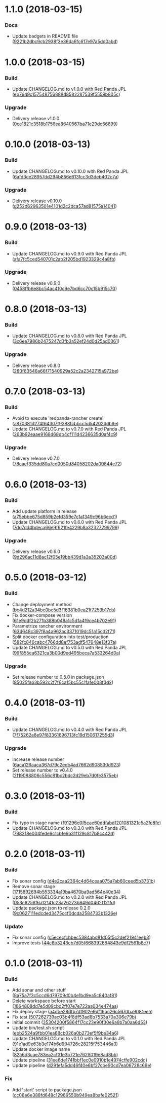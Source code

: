 <a name="1.1.0"></a>
# 1.1.0 (2018-03-15)


### Docs

* Update badgets in README file ([9221b2dbc9cb2938f3e36da6fc617e97a5dd0abd](https://github.com/jenkins-workshop-kairosds/api-status/commit/9221b2dbc9cb2938f3e36da6fc617e97a5dd0abd))



<a name="1.0.0"></a>
# 1.0.0 (2018-03-15)


### Build

* Update CHANGELOG.md to v1.0.0 with Red Panda JPL ([eb76d9c157548756888d8582287539f5559b805c](https://github.com/jenkins-workshop-kairosds/api-status/commit/eb76d9c157548756888d8582287539f5559b805c))

### Upgrade

* Delivery release v1.0.0 ([0ce1821c3518b1756ea8640567ba71e29dc66899](https://github.com/jenkins-workshop-kairosds/api-status/commit/0ce1821c3518b1756ea8640567ba71e29dc66899))



<a name="0.10.0"></a>
# 0.10.0 (2018-03-13)


### Build

* Update CHANGELOG.md to v0.10.0 with Red Panda JPL ([6afd3ce28957dd294b856e613fcc3d3deb402c7a](https://github.com/jenkins-workshop-kairosds/api-status/commit/6afd3ce28957dd294b856e613fcc3d3deb402c7a))

### Upgrade

* Delivery release v0.10.0 ([d252d62963501e4101d2c2dca57ad81575a14041](https://github.com/jenkins-workshop-kairosds/api-status/commit/d252d62963501e4101d2c2dca57ad81575a14041))



<a name="0.9.0"></a>
# 0.9.0 (2018-03-13)


### Build

* Update CHANGELOG.md to v0.9.0 with Red Panda JPL ([afa7fc5ced540701c2ab2f205bd1923329c4a8fb](https://github.com/jenkins-workshop-kairosds/api-status/commit/afa7fc5ced540701c2ab2f205bd1923329c4a8fb))

### Upgrade

* Delivery release v0.9.0 ([0458ffb6e8bc54ac410c9e7bd6cc70c15b915c70](https://github.com/jenkins-workshop-kairosds/api-status/commit/0458ffb6e8bc54ac410c9e7bd6cc70c15b915c70))



<a name="0.8.0"></a>
# 0.8.0 (2018-03-13)


### Build

* Update CHANGELOG.md to v0.8.0 with Red Panda JPL ([3c6ee7986b2475247d3fb3a52ef24d0d25ad0361](https://github.com/jenkins-workshop-kairosds/api-status/commit/3c6ee7986b2475247d3fb3a52ef24d0d25ad0361))

### Upgrade

* Delivery release v0.8.0 ([280f63546a66f71540929a52c2a2342715a972be](https://github.com/jenkins-workshop-kairosds/api-status/commit/280f63546a66f71540929a52c2a2342715a972be))



<a name="0.7.0"></a>
# 0.7.0 (2018-03-13)


### Build

* Avoid to execute 'redpanda-rancher create' ([a870381d274f64307f9388fcbbcc5d54202ddb9e](https://github.com/jenkins-workshop-kairosds/api-status/commit/a870381d274f64307f9388fcbbcc5d54202ddb9e))
* Update CHANGELOG.md to v0.7.0 with Red Panda JPL ([263b92eaae9168d68db4cf111d4236635d0af4c9](https://github.com/jenkins-workshop-kairosds/api-status/commit/263b92eaae9168d68db4cf111d4236635d0af4c9))

### Upgrade

* Delivery release v0.7.0 ([78caef335dd80a7cd0050d84058202da09844e72](https://github.com/jenkins-workshop-kairosds/api-status/commit/78caef335dd80a7cd0050d84058202da09844e72))



<a name="0.6.0"></a>
# 0.6.0 (2018-03-13)


### Build

* Add update platform in release ([a75ebbe675d859b2efd359e7c1a1349c96b6ecd1](https://github.com/jenkins-workshop-kairosds/api-status/commit/a75ebbe675d859b2efd359e7c1a1349c96b6ecd1))
* Update CHANGELOG.md to v0.6.0 with Red Panda JPL ([7dd7dd4bdeca66e9f621fe4229b8a32327299799](https://github.com/jenkins-workshop-kairosds/api-status/commit/7dd7dd4bdeca66e9f621fe4229b8a32327299799))

### Upgrade

* Delivery release v0.6.0 ([9d296ac11d8ac12f05e19bb439d1a3a35203a00d](https://github.com/jenkins-workshop-kairosds/api-status/commit/9d296ac11d8ac12f05e19bb439d1a3a35203a00d))



<a name="0.5.0"></a>
# 0.5.0 (2018-03-12)


### Build

* Change deployment method ([bc4d212a34bc0bc5d3f16381b0ea21f7253b17cb](https://github.com/jenkins-workshop-kairosds/api-status/commit/bc4d212a34bc0bc5d3f16381b0ea21f7253b17cb))
* Fix docker-compose version ([61e9ddf2b271b388b048a1c5d1a4f9ce4b702e91](https://github.com/jenkins-workshop-kairosds/api-status/commit/61e9ddf2b271b388b048a1c5d1a4f9ce4b702e91))
* Parametrize rancher environment ([634648c397f8a4a962ac3371019dc51a15cd2f71](https://github.com/jenkins-workshop-kairosds/api-status/commit/634648c397f8a4a962ac3371019dc51a15cd2f71))
* Split docker configuration into test/production ([582fc840cabc4766dd8ef753adf547648e13f37a](https://github.com/jenkins-workshop-kairosds/api-status/commit/582fc840cabc4766dd8ef753adf547648e13f37a))
* Update CHANGELOG.md to v0.5.0 with Red Panda JPL ([99f855ea6321ca3b00d9ed495beca7a533264d0a](https://github.com/jenkins-workshop-kairosds/api-status/commit/99f855ea6321ca3b00d9ed495beca7a533264d0a))

### Upgrade

* Set release number to 0.5.0 in package.json ([85025fab3b592c2f7f6ca15bc55c1fafe008f3d2](https://github.com/jenkins-workshop-kairosds/api-status/commit/85025fab3b592c2f7f6ca15bc55c1fafe008f3d2))



<a name="0.4.0"></a>
# 0.4.0 (2018-03-11)


### Build

* Update CHANGELOG.md to v0.4.0 with Red Panda JPL ([7f75262a8e97f83361696713fc19d150617255d3](https://github.com/jenkins-workshop-kairosds/api-status/commit/7f75262a8e97f83361696713fc19d150617255d3))

### Upgrade

* Increase release number ([6aca126aaca367d79c2edb4ad7662d908530d923](https://github.com/jenkins-workshop-kairosds/api-status/commit/6aca126aaca367d79c2edb4ad7662d908530d923))
* Set release number to v0.4.0 ([2f19088806c556c81bc2bdc2d29eb7d0fe3575eb](https://github.com/jenkins-workshop-kairosds/api-status/commit/2f19088806c556c81bc2bdc2d29eb7d0fe3575eb))



<a name="0.3.0"></a>
# 0.3.0 (2018-03-11)


### Build

* Fix typo in stage name ([f91296e0f5cae60ddfabdf201081321c5a2fc8fe](https://github.com/jenkins-workshop-kairosds/api-status/commit/f91296e0f5cae60ddfabdf201081321c5a2fc8fe))
* Update CHANGELOG.md to v0.3.0 with Red Panda JPL ([798218e004fede9c1cbfe9a31f129c817b8c442d](https://github.com/jenkins-workshop-kairosds/api-status/commit/798218e004fede9c1cbfe9a31f129c817b8c442d))



<a name="0.2.0"></a>
# 0.2.0 (2018-03-11)


### Build

* Fix sonar config ([d4e2caa2364c4d64ceaa075a7ab60ceed5b3731b](https://github.com/jenkins-workshop-kairosds/api-status/commit/d4e2caa2364c4d64ceaa075a7ab60ceed5b3731b))
* Remove sonar stage ([1715892694b553334a19ba4670ba9ad564e40e34](https://github.com/jenkins-workshop-kairosds/api-status/commit/1715892694b553334a19ba4670ba9ad564e40e34))
* Update CHANGELOG.md to v0.2.0 with Red Panda JPL ([053c6258f6a12141c23a26273b849d0462f121fd](https://github.com/jenkins-workshop-kairosds/api-status/commit/053c6258f6a12141c23a26273b849d0462f121fd))
* Update package.json to release 0.2.0 ([9c0627111edcded3475ccf0dcda2584733b1326e](https://github.com/jenkins-workshop-kairosds/api-status/commit/9c0627111edcded3475ccf0dcda2584733b1326e))

### Update

* Fix sonar config ([c5ececfcbbec5384abd81d05f5c2def21941eeb3](https://github.com/jenkins-workshop-kairosds/api-status/commit/c5ececfcbbec5384abd81d05f5c2def21941eeb3))
* Improve tests ([44c8b3243cb7d05f668392684843e9df2561b8c7](https://github.com/jenkins-workshop-kairosds/api-status/commit/44c8b3243cb7d05f668392684843e9df2561b8c7))



<a name="0.1.0"></a>
# 0.1.0 (2018-03-11)


### Build

* Add sonar and other stuff ([8a75a7f3c5ccd6d79709d0b4e1bd9ea5c840af81](https://github.com/jenkins-workshop-kairosds/api-status/commit/8a75a7f3c5ccd6d79709d0b4e1bd9ea5c840af81))
* Delete workspace before start ([1864808dd7e5d09cbd2ff07e7e722aa034e474aa](https://github.com/jenkins-workshop-kairosds/api-status/commit/1864808dd7e5d09cbd2ff07e7e722aa034e474aa))
* Fix deploy stage ([a4dbe28dfb7df902e9df16bc26c567dba9081eea](https://github.com/jenkins-workshop-kairosds/api-status/commit/a4dbe28dfb7df902e9df16bc26c567dba9081eea))
* Fix test ([507262739ac03b4f8df53ad8b7533a70a306e79b](https://github.com/jenkins-workshop-kairosds/api-status/commit/507262739ac03b4f8df53ad8b7533a70a306e79b))
* Initial commit ([35304200f5864f17cc23e90f30e6a8b7a0aa6d53](https://github.com/jenkins-workshop-kairosds/api-status/commit/35304200f5864f17cc23e90f30e6a8b7a0aa6d53))
* Update bin/test.sh script ([ebb2524a9fbb01ea68cb026a0b273ef5f9be34a6](https://github.com/jenkins-workshop-kairosds/api-status/commit/ebb2524a9fbb01ea68cb026a0b273ef5f9be34a6))
* Update CHANGELOG.md to v0.1.0 with Red Panda JPL ([91e1ad9e63b3e174b6d994726c28215f753446a3](https://github.com/jenkins-workshop-kairosds/api-status/commit/91e1ad9e63b3e174b6d994726c28215f753446a3))
* Update docker image name ([82a6d3cae783ea2cf31e3b721e7628019e8ad8bb](https://github.com/jenkins-workshop-kairosds/api-status/commit/82a6d3cae783ea2cf31e3b721e7628019e8ad8bb))
* Update pipeline ([31ee6de1741bbf1ec0e0910b1e4974cffe902cdd](https://github.com/jenkins-workshop-kairosds/api-status/commit/31ee6de1741bbf1ec0e0910b1e4974cffe902cdd))
* Update pipeline ([d291efa5dd46f40e6bf27cbe90cd7ea06728c69e](https://github.com/jenkins-workshop-kairosds/api-status/commit/d291efa5dd46f40e6bf27cbe90cd7ea06728c69e))

### Fix

* Add 'start' script to package.json ([cc06e6e388fd648c12966550b949ea8bafe02521](https://github.com/jenkins-workshop-kairosds/api-status/commit/cc06e6e388fd648c12966550b949ea8bafe02521))



